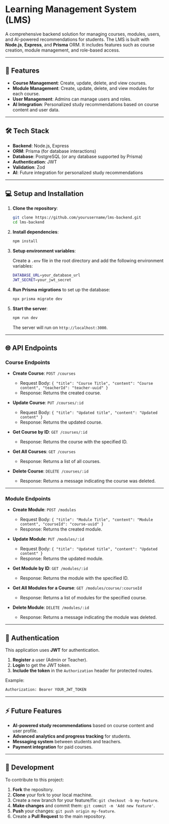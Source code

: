 # Learning Management System (LMS)

A comprehensive backend solution for managing courses, modules, users, and AI-powered recommendations for students. The LMS is built with **Node.js**, **Express**, and **Prisma** ORM. It includes features such as course creation, module management, and role-based access.

---

## 🚀 Features

- **Course Management**: Create, update, delete, and view courses.
- **Module Management**: Create, update, delete, and view modules for each course.
- **User Management**: Admins can manage users and roles.
- **AI Integration**: Personalized study recommendations based on course content and user data.

---

## 🛠️ Tech Stack

- **Backend**: Node.js, Express
- **ORM**: Prisma (for database interactions)
- **Database**: PostgreSQL (or any database supported by Prisma)
- **Authentication**: JWT
- **Validation**: Zod
- **AI**: Future integration for personalized study recommendations

---

## 💻 Setup and Installation

1. **Clone the repository**:

   ```bash
   git clone https://github.com/yourusername/lms-backend.git
   cd lms-backend
   ```

2. **Install dependencies**:

   ```bash
   npm install
   ```

3. **Setup environment variables**:
   
   Create a `.env` file in the root directory and add the following environment variables:

   ```bash
   DATABASE_URL=your_database_url
   JWT_SECRET=your_jwt_secret
   ```

4. **Run Prisma migrations** to set up the database:

   ```bash
   npx prisma migrate dev
   ```

5. **Start the server**:

   ```bash
   npm run dev
   ```

   The server will run on `http://localhost:3000`.

---

## 🌐 API Endpoints

### Course Endpoints

- **Create Course**: `POST /courses`
  - Request Body: `{ "title": "Course Title", "content": "Course content", "teacherId": "teacher-uuid" }`
  - Response: Returns the created course.

- **Update Course**: `PUT /courses/:id`
  - Request Body: `{ "title": "Updated title", "content": "Updated content" }`
  - Response: Returns the updated course.

- **Get Course by ID**: `GET /courses/:id`
  - Response: Returns the course with the specified ID.

- **Get All Courses**: `GET /courses`
  - Response: Returns a list of all courses.

- **Delete Course**: `DELETE /courses/:id`
  - Response: Returns a message indicating the course was deleted.

---

### Module Endpoints

- **Create Module**: `POST /modules`
  - Request Body: `{ "title": "Module Title", "content": "Module content", "courseId": "course-uuid" }`
  - Response: Returns the created module.

- **Update Module**: `PUT /modules/:id`
  - Request Body: `{ "title": "Updated title", "content": "Updated content" }`
  - Response: Returns the updated module.

- **Get Module by ID**: `GET /modules/:id`
  - Response: Returns the module with the specified ID.

- **Get All Modules for a Course**: `GET /modules/course/:courseId`
  - Response: Returns a list of modules for the specified course.

- **Delete Module**: `DELETE /modules/:id`
  - Response: Returns a message indicating the module was deleted.

---

## 🔐 Authentication

This application uses **JWT** for authentication.

1. **Register** a user (Admin or Teacher).
2. **Login** to get the JWT token.
3. **Include the token** in the `Authorization` header for protected routes.

Example:

```bash
Authorization: Bearer YOUR_JWT_TOKEN
```

---

## ⚡ Future Features

- **AI-powered study recommendations** based on course content and user profile.
- **Advanced analytics and progress tracking** for students.
- **Messaging system** between students and teachers.
- **Payment integration** for paid courses.

---

## 🔧 Development

To contribute to this project:

1. **Fork** the repository.
2. **Clone** your fork to your local machine.
3. Create a new branch for your feature/fix: `git checkout -b my-feature`.
4. **Make changes** and commit them: `git commit -m 'Add new feature'`.
5. **Push** your changes: `git push origin my-feature`.
6. Create a **Pull Request** to the main repository.
